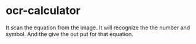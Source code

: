 # ocr-calculator
It scan the equation from the image. It will recognize the the number and symbol. And the give the out put for that equation. 

